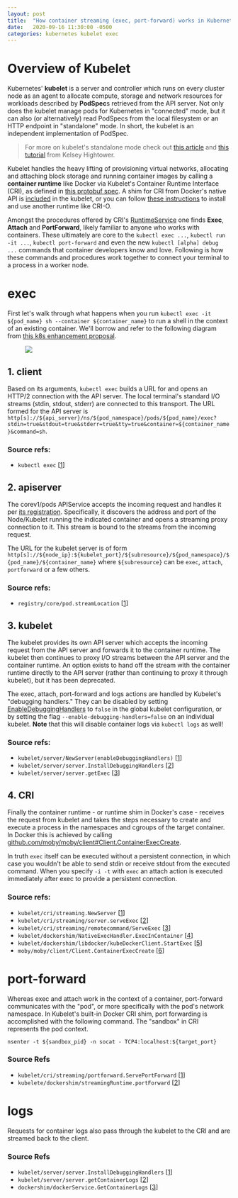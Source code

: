 ```yaml
---
layout: post
title:  "How container streaming (exec, port-forward) works in Kubernetes"
date:   2020-09-16 11:30:00 -0500
categories: kubernetes kubelet exec
---
```


# Overview of Kubelet

Kubernetes' **kubelet** is a server and controller which runs on every cluster node as an agent to allocate compute, storage and network resources for workloads described by **PodSpec**s retrieved from the API server. Not only does the kubelet manage pods for Kubernetes in "connected" mode, but it can also (or alternatively) read PodSpecs from the local filesystem or an HTTP endpoint in "standalone" mode. In short, the kubelet is an independent implementation of PodSpec.

> For more on kubelet's standalone mode check out [this article](https://coreos.com/blog/introducing-the-kubelet-in-coreos.html) and [this tutorial](https://github.com/kelseyhightower/standalone-kubelet-tutorial) from Kelsey Hightower.

Kubelet handles the heavy lifting of provisioning virtual networks, allocating and attaching block storage and running container images by calling a **container runtime** like Docker via Kubelet's Container Runtime Interface (CRI), as defined in [this protobuf spec](https://github.com/kubernetes/cri-api/blob/master/pkg/apis/runtime/v1alpha2/api.proto). A shim for CRI from Docker's native API is [included](https://github.com/kubernetes/kubernetes/tree/master/pkg/kubelet/dockershim) in the kubelet, or you can follow [these instructions](https://kubernetes.io/docs/setup/production-environment/container-runtimes/) to install and use another runtime like CRI-O.

Amongst the procedures offered by CRI's [RuntimeService](https://github.com/kubernetes/cri-api/blob/205a053b09eb766d86191392b3e6bd94df6ceb0c/pkg/apis/runtime/v1alpha2/api.proto#L33-L110) one finds **Exec**, **Attach** and **PortForward**, likely familiar to anyone who works with containers. These ultimately are core to the `kubectl exec ...`, `kubectl run -it ...`, `kubectl port-forward` and even the new `kubectl [alpha] debug ...` commands that container developers know and love. Following is how these commands and procedures work together to connect your terminal to a process in a worker node.

# exec

First let's walk through what happens when you run `kubectl exec -it ${pod_name} sh --container ${container_name}` to run a shell in the context of an existing container. We'll borrow and refer to the following diagram from [this k8s enhancement proposal](https://github.com/kubernetes/enhancements/blob/master/keps/sig-node/20191205-container-streaming-requests.md).

<img src="https://raw.githubusercontent.com/kubernetes/enhancements/master/keps/sig-node/kubelet-proxied-streaming-request-sequence.png" style="margin-left: 40px;" />

## 1. client

Based on its arguments, `kubectl exec` builds a URL for and opens an HTTP/2 connection with the API server. The local terminal's standard I/O streams (stdin, stdout, stderr) are connected to this transport. The URL formed for the API server is `http[s]://${api_server}/ns/${pod_namespace}/pods/${pod_name}/exec?stdin=true&stdout=true&stderr=true&tty=true&container=${container_name}&command=sh`.

### Source refs:

* `kubectl exec` [[1](https://github.com/kubernetes/kubectl/blob/d70ead5fcaa0e8f8246715584147ba3bfd081411/pkg/cmd/exec/exec.go)]

## 2. apiserver

The corev1/pods APIService accepts the incoming request and handles it per [its registration](https://github.com/kubernetes/kubernetes/tree/master/pkg/registry/core/pod). Specifically, it discovers the address and port of the Node/Kubelet running the indicated container and opens a streaming proxy connection to it. This stream is bound to the streams from the incoming request.

The URL for the kubelet server is of form `http[s]://${node_ip}:${kubelet_port}/${subresource}/${pod_namespace}/${pod_name}/${container_name}` where `${subresource}` can be `exec`, `attach`, `portforward` or a few others.

### Source refs:
  
* `registry/core/pod.streamLocation` [[1](https://github.com/kubernetes/kubernetes/blob/9621ac6ec7eddccdf007c043272c81b23408704b/pkg/registry/core/pod/strategy.go#L506-L511)]

## 3. kubelet

The kubelet provides its own API server which accepts the incoming request from the API server and forwards it to the container runtime. The kubelet then continues to proxy I/O streams between the API server and the container runtime. An option exists to hand off the stream with the container runtime directly to the API server (rather than continuing to proxy it through kubelet), but it has been deprecated.

The exec, attach, port-forward and logs actions are handled by Kubelet's "debugging handlers." They can be disabled by setting [EnableDebuggingHandlers](https://github.com/kubernetes/kubelet/blob/f87179761b5b3b817cf86fdf2e31801c61a8db7e/config/v1beta1/types.go#L255-L262) to `false` in the global kubelet configuration, or by setting the flag `--enable-debugging-handlers=false` on an individual kubelet. **Note** that this will disable container logs via `kubectl logs` as well!

### Source refs:

* `kubelet/server/NewServer(enableDebuggingHandlers)` [[1](https://github.com/kubernetes/kubernetes/blob/3d52b8b5d60e1f74f4207f1d046734878297e354/pkg/kubelet/server/server.go#L243-L253)]
* `kubelet/server/server.InstallDebuggingHandlers` [[2](https://github.com/kubernetes/kubernetes/blob/3d52b8b5d60e1f74f4207f1d046734878297e354/pkg/kubelet/server/server.go#L411)]
* `kubelet/server/server.getExec` [[3](https://github.com/kubernetes/kubernetes/blob/3d52b8b5d60e1f74f4207f1d046734878297e354/pkg/kubelet/server/server.go#L795-L821)]

## 4. CRI

Finally the container runtime - or runtime shim in Docker's case - receives the request from kubelet and takes the steps necessary to create and execute a process in the namespaces and cgroups of the target container. In Docker this is achieved by calling [github.com/moby/moby/client#Client.ContainerExecCreate](https://pkg.go.dev/github.com/moby/moby/client#Client.ContainerExecCreate).

In truth `exec` itself can be executed without a persistent connection, in which case you wouldn't be able to send stdin or receive stdout from the executed command. When you specify `-i -t` with `exec` an attach action is executed immediately after exec to provide a persistent connection.

### Source refs:

* `kubelet/cri/streaming.NewServer` [[1](https://github.com/kubernetes/kubernetes/blob/e83412c331ae72718a84623870c420e6daf58a25/pkg/kubelet/cri/streaming/server.go#L125-L133)]
* `kubelet/cri/streaming/server.serveExec` [[2](https://github.com/kubernetes/kubernetes/blob/e83412c331ae72718a84623870c420e6daf58a25/pkg/kubelet/cri/streaming/server.go#L265-L297)]
* `kubelet/cri/streaming/remotecommand/ServeExec` [[3](https://github.com/kubernetes/kubernetes/blob/e83412c331ae72718a84623870c420e6daf58a25/pkg/kubelet/cri/streaming/remotecommand/exec.go#L44)]
* `kubelet/dockershim/NativeExecHandler.ExecInContainer` [[4](https://github.com/kubernetes/kubernetes/blob/fe1aeff2d2341e3d9a553534c814ad40f8219e35/pkg/kubelet/dockershim/exec.go#L64)]
* `kubelet/dockershim/libdocker/kubeDockerClient.StartExec` [[5](https://github.com/kubernetes/kubernetes/blob/e83412c331ae72718a84623870c420e6daf58a25/pkg/kubelet/dockershim/libdocker/kube_docker_client.go#L461)]
* `moby/moby/client/Client.ContainerExecCreate` [[6](https://pkg.go.dev/github.com/moby/moby/client#Client.ContainerExecCreate)]

# port-forward

Whereas exec and attach work in the context of a container, port-forward communicates with the "pod", or more specifically with the pod's network namespace. In Kubelet's built-in Docker CRI shim, port forwarding is accomplished with the following command. The "sandbox" in CRI represents the pod context.

`nsenter -t ${sandbox_pid} -n socat - TCP4:localhost:${target_port}`

### Source Refs

* `kubelet/cri/streaming/portforward.ServePortForward` [[1](https://github.com/kubernetes/kubernetes/blob/e83412c331ae72718a84623870c420e6daf58a25/pkg/kubelet/cri/streaming/portforward/portforward.go#L36-L53)]
* `kubelete/dockershim/streamingRuntime.portForward` [[2](https://github.com/kubernetes/kubernetes/blob/e83412c331ae72718a84623870c420e6daf58a25/pkg/kubelet/dockershim/docker_streaming_others.go)]

# logs

Requests for container logs also pass through the kubelet to the CRI and are streamed back to the client.

### Source Refs

* `kubelet/server/server.InstallDebuggingHandlers` [[1](https://github.com/kubernetes/kubernetes/blob/fd9828b02a786d4fa8d2add04c37e33a616d0087/pkg/kubelet/server/server.go#L482-L488)]
* `kubelet/server/server.getContainerLogs` [[2](https://github.com/kubernetes/kubernetes/blob/fd9828b02a786d4fa8d2add04c37e33a616d0087/pkg/kubelet/server/server.go#L595-L661)]
* `dockershim/dockerService.GetContainerLogs` [[3](https://github.com/kubernetes/kubernetes/blob/fe1aeff2d2341e3d9a553534c814ad40f8219e35/pkg/kubelet/dockershim/docker_legacy_service.go#L49-L92)]